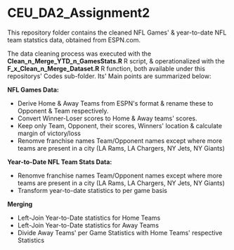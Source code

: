 # CEU_DA2_Assignment2

This repository folder contains the cleaned NFL Games' & year-to-date NFL team statstics data, obtained from ESPN.com.

The data cleaning process was executed with the **Clean_n_Merge_YTD_n_GamesStats.R** R script, & operationalized with the **F_x_Clean_n_Merge_Dataset.R** R function, both available under this repositorys' Codes sub-folder. Its' Main points are summarized below:

**NFL Games Data:**

 - Derive Home & Away Teams from ESPN's format & rename these to Opponent & Team respectively.
 - Convert Winner-Loser scores to Home & Away teams' scores.
 - Keep only Team, Opponent, their scores, Winners' location & calculate margin of victory/loss
 - Renomve franchise names Team/Opponent names except where more teams are present in a city (LA Rams, LA Chargers, NY Jets, NY Giants)
 
**Year-to-Date NFL Team Stats Data:**

 - Renomve franchise names Team/Opponent names except where more teams are present in a city (LA Rams, LA Chargers, NY Jets, NY Giants)
 - Transform year-to-date statistics to per game basis
 
**Merging**
  
 - Left-Join Year-to-Date statistics for Home Teams
 - Left-Join Year-to-Date statistics for Away Teams
 - Divide Away Teams' per Game Statistics with Home Teams' respective Statistics 
 
